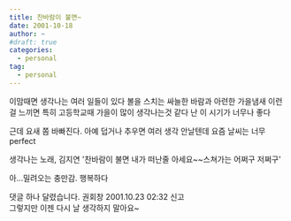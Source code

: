 ```yaml
---
title: 찬바람이 불면~
date: 2001-10-18
author: ~
#draft: true
categories:
  - personal
tag:
  - personal
---
```




이맘때면 생각나는 여러 일들이 있다
볼을 스치는 싸늘한 바람과
아련한 가을냄새
이런 걸 느끼면 특히 고등학교때 가을이 많이 생각나는것 같다
난 이 시기가 너무나 좋다

근데
요새 쫌 바빠진다.
아예 덥거나 추우면 여러 생각 안날텐데
요즘 날씨는 너무 perfect

생각나는 노래, 김지연
'찬바람이 불면 내가 떠난줄 아세요~~스쳐가는 어쩌구 저쩌구'

아...밀려오는 충만감. 행복하다


 댓글 하나 달렸습니다.
 권회창 2001.10.23 02:32 신고   
그렇지만 이젠 다시 날 생각하지 말아요~




